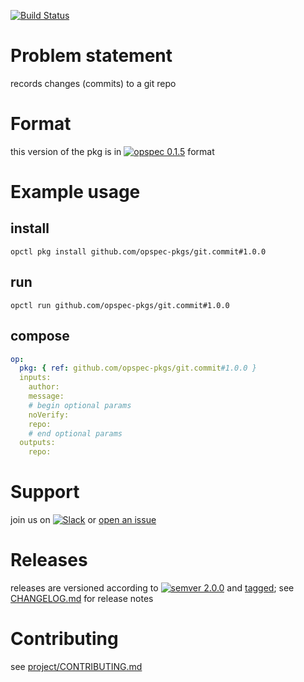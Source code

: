 [![Build Status](https://travis-ci.org/opspec-pkgs/git.commit.svg?branch=master)](https://travis-ci.org/opspec-pkgs/git.commit)

# Problem statement

records changes (commits) to a git repo

# Format

this version of the pkg is in [![opspec 0.1.5](https://img.shields.io/badge/opspec-0.1.5-brightgreen.svg?colorA=6b6b6b&colorB=fc16be)](https://opspec.io/0.1.5/packages.html) format

# Example usage

## install

```shell
opctl pkg install github.com/opspec-pkgs/git.commit#1.0.0
```

## run

```
opctl run github.com/opspec-pkgs/git.commit#1.0.0
```

## compose

```yaml
op:
  pkg: { ref: github.com/opspec-pkgs/git.commit#1.0.0 }
  inputs:
    author:
    message:
    # begin optional params
    noVerify:
    repo:
    # end optional params
  outputs:
    repo:
```

# Support

join us on
[![Slack](https://opspec-slackin.herokuapp.com/badge.svg)](https://opspec-slackin.herokuapp.com/)
or
[open an issue](https://github.com/opspec-pkgs/git.commit/issues)

# Releases

releases are versioned according to
[![semver 2.0.0](https://img.shields.io/badge/semver-2.0.0-brightgreen.svg)](http://semver.org/spec/v2.0.0.html)
and [tagged](https://git-scm.com/book/en/v2/Git-Basics-Tagging); see
[CHANGELOG.md](CHANGELOG.md) for release notes

# Contributing

see
[project/CONTRIBUTING.md](https://github.com/opspec-pkgs/project/blob/master/CONTRIBUTING.md)
